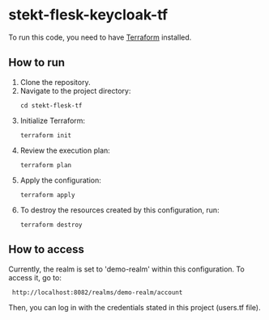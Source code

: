 # stekt-flesk-keycloak-tf
To run this code, you need to have [Terraform](https://www.terraform.io/downloads.html) installed.

## How to run
1. Clone the repository.
2. Navigate to the project directory:
   ```
   cd stekt-flesk-tf
   ```
3. Initialize Terraform:
   ```
   terraform init
   ```
4. Review the execution plan:
   ```
   terraform plan
   ```
5. Apply the configuration:
   ```
   terraform apply
   ```
6. To destroy the resources created by this configuration, run:
   ```
   terraform destroy
   ```

## How to access
Currently, the realm is set to 'demo-realm' within this configuration. To access it, go to:
   ```
    http://localhost:8082/realms/demo-realm/account
   ```
Then, you can log in with the credentials stated in this project (users.tf file).
